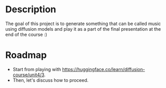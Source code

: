 # Description
The goal of this project is to generate something that can be called music using diffusion models and play it as a part of the final presentation at the end of the course :)
# Roadmap
- Start from playing with https://huggingface.co/learn/diffusion-course/unit4/3.
- Then, let's discuss how to proceed.
